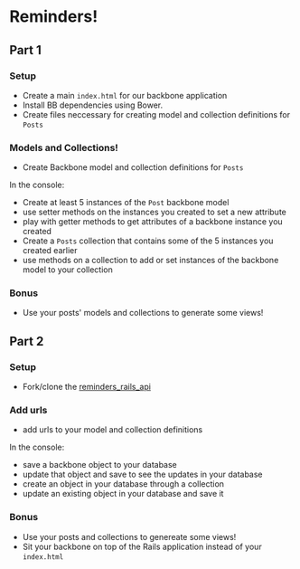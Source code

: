 # Reminders!


## Part 1
### Setup
- Create a main `index.html` for our backbone application
- Install BB dependencies using Bower.
- Create files neccessary for creating model and collection definitions for `Posts`

### Models and Collections!
- Create Backbone model and collection definitions for `Posts`

In the console:
- Create at least 5 instances of the `Post` backbone model
- use setter methods on the instances you created to set a new attribute
- play with getter methods to get attributes of a backbone instance you created
- Create a `Posts` collection that contains some of the 5 instances you created earlier
- use methods on a collection to add or set instances of the backbone model to your collection

### Bonus
- Use your posts' models and collections to generate some views!

## Part 2
### Setup
- Fork/clone the [reminders_rails_api](https://github.com/ga-dc/reminder_rails_api)

### Add urls
- add urls to your model and collection definitions

In the console:
- save a backbone object to your database
- update that object and save to see the updates in your database
- create an object in your database through a collection
- update an existing object in your database and save it

### Bonus
- Use your posts and collections to genereate some views!
- Sit your backbone on top of the Rails application instead of your `index.html`
